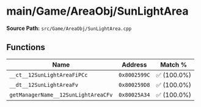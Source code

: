 # main/Game/AreaObj/SunLightArea

**Source Path:** `src/Game/AreaObj/SunLightArea.cpp`

## Functions

| Name | Address | Match % |
|------|---------|---------|
| `__ct__12SunLightAreaFiPCc` | `0x8002599C` | :white_check_mark: (100.0%) |
| `__dt__12SunLightAreaFv` | `0x800259D8` | :white_check_mark: (100.0%) |
| `getManagerName__12SunLightAreaCFv` | `0x80025A34` | :white_check_mark: (100.0%) |